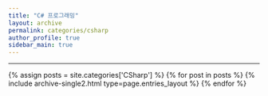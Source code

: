```yaml
---
title: "C# 프로그래밍"
layout: archive
permalink: categories/csharp
author_profile: true
sidebar_main: true
---
```


<!-- 공백이 포함되어 있는 카테고리 이름의 경우 site.categories['a b c'] 이런식으로! -->

***

{% assign posts = site.categories['CSharp'] %}
{% for post in posts %} {% include archive-single2.html type=page.entries_layout %} {% endfor %}